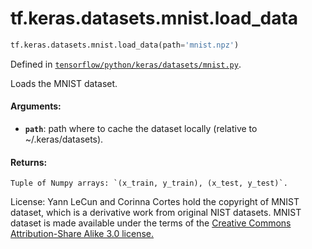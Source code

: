 <div itemscope itemtype="http://developers.google.com/ReferenceObject">
<meta itemprop="name" content="tf.keras.datasets.mnist.load_data" />
</div>

# tf.keras.datasets.mnist.load_data

``` python
tf.keras.datasets.mnist.load_data(path='mnist.npz')
```



Defined in [`tensorflow/python/keras/datasets/mnist.py`](https://www.tensorflow.org/code/tensorflow/python/keras/datasets/mnist.py).

Loads the MNIST dataset.

#### Arguments:

* <b>`path`</b>: path where to cache the dataset locally
        (relative to ~/.keras/datasets).


#### Returns:

    Tuple of Numpy arrays: `(x_train, y_train), (x_test, y_test)`.

License:
    Yann LeCun and Corinna Cortes hold the copyright of MNIST dataset,
    which is a derivative work from original NIST datasets.
    MNIST dataset is made available under the terms of the
    [Creative Commons Attribution-Share Alike 3.0 license.](
    https://creativecommons.org/licenses/by-sa/3.0/)